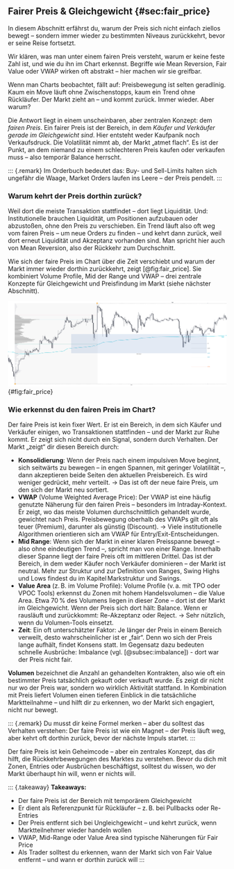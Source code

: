 ## Fairer Preis & Gleichgewicht {#sec:fair_price}
In diesem Abschnitt erfährst du, warum der Preis sich nicht einfach ziellos bewegt – sondern immer wieder zu bestimmten Niveaus zurückkehrt, bevor er seine Reise fortsetzt.

Wir klären, was man unter einem fairen Preis versteht, warum er keine feste Zahl ist, und wie du ihn im Chart erkennst. Begriffe wie Mean Reversion, Fair Value oder VWAP wirken oft abstrakt – hier machen wir sie greifbar.

Wenn man Charts beobachtet, fällt auf: Preisbewegung ist selten geradlinig. Kaum ein Move läuft ohne Zwischenstopps, kaum ein Trend ohne Rückläufer. Der Markt zieht an – und kommt zurück. Immer wieder. Aber warum?

Die Antwort liegt in einem unscheinbaren, aber zentralen Konzept: dem _fairen Preis_. Ein fairer Preis ist der Bereich, in dem _Käufer und Verkäufer gerade im Gleichgewicht sind_. Hier entsteht weder Kaufpanik noch Verkaufsdruck. Die Volatilität nimmt ab, der Markt „atmet flach“. Es ist der Punkt, an dem niemand zu einem schlechteren Preis kaufen oder verkaufen muss – also temporär Balance herrscht.

::: {.remark}
  Im Orderbuch bedeutet das: Buy- und Sell-Limits halten sich ungefähr die Waage, Market Orders laufen ins Leere – der Preis pendelt.
:::

### Warum kehrt der Preis dorthin zurück? 

Weil dort die meiste Transaktion stattfindet – dort liegt Liquidität. Und: Institutionelle brauchen Liquidität, um Positionen aufzubauen oder abzustoßen, ohne den Preis zu verschieben. Ein Trend läuft also oft weg vom fairen Preis – um neue Orders zu finden – und kehrt dann zurück, weil dort erneut Liquidität und Akzeptanz vorhanden sind. Man spricht hier auch von Mean Reversion, also der Rückkehr zum Durchschnitt. 

Wie sich der faire Preis im Chart über die Zeit verschiebt und warum der Markt immer wieder dorthin zurückkehrt, zeigt [@fig:fair_price]. Sie kombiniert Volume Profile, Mid der Range und VWAP – drei zentrale Konzepte für Gleichgewicht und Preisfindung im Markt (siehe nächster Abschnitt).

![Der Preis entfernt sich vom Gleichgewicht (z. B. Mid der Range, VWAP), kehrt aber immer wieder dorthin zurück. Die Value Area im Volume Profile zeigt das Gleichgewicht vergangener Phasen – der VWAP spiegelt den dynamischen fairen Preis. Besonders gut erkennbar ist die erneute Konsolidierung oberhalb der alten Value Area – ein Zeichen für Re-Akzeptanz und Preisstabilisierung.](../../assets/fair_price.png){#fig:fair_price}

### Wie erkennst du den fairen Preis im Chart?

Der faire Preis ist kein fixer Wert. Er ist ein Bereich, in dem sich Käufer und Verkäufer einigen, wo Transaktionen stattfinden – und der Markt zur Ruhe kommt. Er zeigt sich nicht durch ein Signal, sondern durch Verhalten. Der Markt „zeigt“ dir diesen Bereich durch:

- **Konsolidierung**: Wenn der Preis nach einem impulsiven Move beginnt, sich seitwärts zu bewegen – in engen Spannen, mit geringer Volatilität –, dann akzeptieren beide Seiten den aktuellen Preisbereich. Es wird weniger gedrückt, mehr verteilt. → Das ist oft der neue faire Preis, um den sich der Markt neu sortiert.
- **VWAP** (Volume Weighted Average Price): Der VWAP ist eine häufig genutzte Näherung für den fairen Preis – besonders im Intraday-Kontext. Er zeigt, wo das meiste Volumen durchschnittlich gehandelt wurde, gewichtet nach Preis. Preisbewegung oberhalb des VWAPs gilt oft als teuer (Premium), darunter als günstig (Discount). → Viele institutionelle Algorithmen orientieren sich am VWAP für Entry/Exit-Entscheidungen.
- **Mid Range**: Wenn sich der Markt in einer klaren Preisspanne bewegt – also ohne eindeutigen Trend –, spricht man von einer Range. Innerhalb dieser Spanne liegt der faire Preis oft im mittleren Drittel. Das ist der Bereich, in dem weder Käufer noch Verkäufer dominieren – der Markt ist neutral. Mehr zur Struktur und zur Definition von Ranges, Swing Highs und Lows findest du im Kapitel Markstruktur und Swings.
- **Value Area** (z. B. im Volume Profile):  Volume Profile (v. a. mit TPO oder VPOC Tools) erkennst du Zonen mit hohem Handelsvolumen – die Value Area. Etwa 70 % des Volumens liegen in dieser Zone – dort ist der Markt im Gleichgewicht. Wenn der Preis sich dort hält: Balance. Wenn er rausläuft und zurückkommt: Re-Akzeptanz oder Reject. → Sehr nützlich, wenn du Volumen-Tools einsetzt.
- **Zeit**: Ein oft unterschätzter Faktor: Je länger der Preis in einem Bereich verweilt, desto wahrscheinlicher ist er „fair“. Denn wo sich der Preis lange aufhält, findet Konsens statt. Im Gegensatz dazu bedeuten schnelle Ausbrüche: Imbalance (vgl. [@subsec:imbalance]) - dort war der Preis nicht fair.

**Volumen** bezeichnet die Anzahl an gehandelten Kontrakten, also wie oft ein bestimmter Preis tatsächlich gekauft oder verkauft wurde. Es zeigt dir nicht nur wo der Preis war, sondern wo wirklich Aktivität stattfand. In Kombination mit Preis liefert Volumen einen tieferen Einblick in die tatsächliche Marktteilnahme – und hilft dir zu erkennen, wo der Markt sich engagiert, nicht nur bewegt.

::: {.remark}
  Du musst dir keine Formel merken – aber du solltest das Verhalten verstehen: Der faire Preis ist wie ein Magnet – der Preis läuft weg, aber kehrt oft dorthin zurück, bevor der nächste Impuls startet.
:::

Der faire Preis ist kein Geheimcode – aber ein zentrales Konzept, das dir hilft, die Rückkehrbewegungen des Marktes zu verstehen. Bevor du dich mit Zonen, Entries oder Ausbrüchen beschäftigst, solltest du wissen, wo der Markt überhaupt hin will, wenn er nichts will.

::: {.takeaway}
**Takeaways:**

- Der faire Preis ist der Bereich mit temporärem Gleichgewicht
- Er dient als Referenzpunkt für Rückläufer – z. B. bei Pullbacks oder Re-Entries
- Der Preis entfernt sich bei Ungleichgewicht – und kehrt zurück, wenn Marktteilnehmer wieder handeln wollen
- VWAP, Mid-Range oder Value Area sind typische Näherungen für Fair Price
- Als Trader solltest du erkennen, wann der Markt sich von Fair Value entfernt – und wann er dorthin zurück will
:::